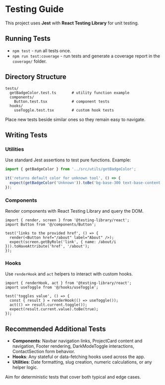 # Testing Guide

This project uses **Jest** with **React Testing Library** for unit testing.

## Running Tests

- `npm test` - run all tests once.
- `npm run test:coverage` - run tests and generate a coverage report in the `coverage/` folder.

## Directory Structure

```
tests/
  getBadgeColor.test.ts       # utility function example
  components/
    Button.test.tsx           # component tests
  hooks/
    useToggle.test.tsx        # custom hook tests
```

Place new tests beside similar ones so they remain easy to navigate.

## Writing Tests

### Utilities
Use standard Jest assertions to test pure functions. Example:

```ts
import { getBadgeColor } from '../src/utils/getBadgeColor';

it('returns default color for unknown tool', () => {
  expect(getBadgeColor('Unknown')).toBe('bg-base-300 text-base-content');
});
```

### Components
Render components with React Testing Library and query the DOM.

```tsx
import { render, screen } from '@testing-library/react';
import Button from '@/components/Button';

test('links to the provided href', () => {
  render(<Button href="/about" label="About" />);
  expect(screen.getByRole('link', { name: /about/i })).toHaveAttribute('href', '/about');
});
```

### Hooks
Use `renderHook` and `act` helpers to interact with custom hooks.

```tsx
import { renderHook, act } from '@testing-library/react';
import useToggle from '@/hooks/useToggle';

test('toggles value', () => {
  const { result } = renderHook(() => useToggle());
  act(() => result.current.toggle());
  expect(result.current.value).toBe(true);
});
```

## Recommended Additional Tests

- **Components**: Navbar navigation links, ProjectCard content and navigation, Footer rendering, DarkModeToggle interactions, ContactSection form behavior.
- **Hooks**: Any stateful or data-fetching hooks used across the app.
- **Utilities**: Date formatting, slug creation, numeric calculations, or any helper logic.

Aim for deterministic tests that cover both typical and edge cases.
